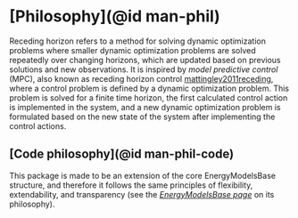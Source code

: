 # [Philosophy](@id man-phil)

Receding horizon refers to a method for solving dynamic optimization problems where smaller dynamic optimization problems are solved repeatedly over changing horizons, which are updated based on previous solutions and new observations.
It is inspired by *model predictive control* (MPC), also known as receding horizon control [mattingley2011receding](@cite), where a control problem is defined by a dynamic optimization problem.
This problem is solved for a finite time horizon, the first calculated control action is implemented in the system, and a new dynamic optimization problem is formulated based on the new state of the system after implementing the control actions.

## [Code philosophy](@id man-phil-code)

This package is made to be an extension of the core EnergyModelsBase structure,
and therefore it follows the same principles of flexibility, extendability, and transparency 
(see the *[EnergyModelsBase page](https://energymodelsx.github.io/EnergyModelsBase.jl/stable/manual/philosophy/#man-phil-gen)* on its philosophy).
